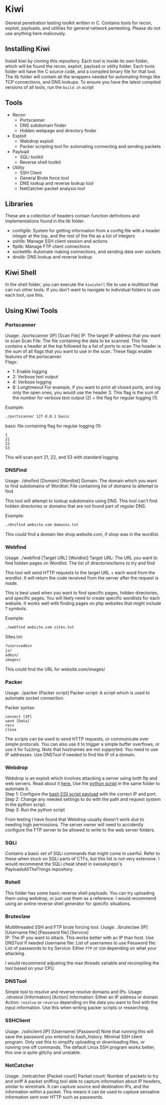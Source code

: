 # Kiwi
General penetration testing toolkit written in C.
Contains tools for recon, exploit, payloads, and utilities for general network pentesting.
Please do not use anything here malicously.

## Installing Kiwi
Install kiwi by cloning this repository. Each tool is inside its own folder, which will be found the recon, exploit, payload or utility folder.
Each tools folder will have the C source code, and a compiled binary file for that tool.
The lib folder will contain all the wrappers needed for automating things like TCP connections, and DNS lookups.
To ensure you have the latest compiled versions of all tools, run the `build.sh` script

## Tools
- Recon
  - Portscanner
  - DNS subdomain finder
  - Hidden webpage and directory finder
- Exploit
  - Webdrop exploit
  - Packer scripting tool for automating connecting and sending packets
- Payload
  - SQLi toolkit
  - Reverse shell toolkit
- Utility
  - SSH Client
  - General Brute force tool
  - DNS lookup and reverse lookup tool
  - NetCatcher packet analysis tool

## Libraries
These are a collection of headers contain function definitions and implementations found in the lib folder.
- configlib: System for getting information from a config file with a header integer at the top, and the rest of the file as a list of integers
- sshlib: Manage SSH client session and actions
- ftplib: Manage FTP client connections
- socketlib: Automate making connections, and sending data over sockets
- dnslib: DNS lookup and reverse lookup

## Kiwi Shell
In the shell folder, you can execute the `kiwishell` file to use a multitool that can run other tools.
If you don't want to navigate to individual folders to use each tool, use this.

## Using Kiwi Tools
### Portscanner
Usage: ./portscanner [IP] [Scan File]
IP: The target IP address that you want to scan
Scan File: The file containing the data to be scanned.
           This file contains a header at the top followed by a list of ports to scan
           The header is the sum of all flags that you want to use in the scan.
           These flags enable features of the portscanner.<br>
Flags:
- 1: Enable logging
- 2: Verbose text output
- 4: Verbose logging
- 8: Longtimeout
For example, if you want to print all closed ports, and log only the open ones, you would use the header 3.
This flag is the sum of the number for verbose text output (2) + the flag for regular logging (1). <br>

Example:
```bash
./portscanner 127.0.0.1 basic
```
basic file containing flag for regular logging (1):
```scanfile
1
21
22
53
```
This will scan port 21, 22, and 53 with standard logging.

### DNSFind
Usage: ./dnsfind [Domain] [Wordlist]
Domain: The domain which you want to find subdomains of
Wordlist: File containing list of domains to attempt to find<br>

This tool will attempt to lookup subdomains using DNS.
This tool can't find hidden directories or domains that are not found part of regular DNS.<br>

Example:
```bash
./dnsfind website.com domains.txt
```
This could find a domain like shop.website.com, if shop was in the wordlist.

### Webfind
Usage: ./webfind [Target URL] [Wordlist]
Target URL: The URL you want to find hidden pages on
Wordlist: The list of directories/items to try and find<br>

This tool will send HTTP requests to the target URL + each word from the wordlist.
It will return the code received from the server after the request is made.<br>

This is best used when you want to find specific pages, hidden directories, and specific pages.
You will likely need to create specific wordlists for each website.
It works well with finding pages on php websites that might include ? symbols.

Example:
```bash
./webfind website.com sites.txt
```
Sites.txt:
```txt
?users=admin
js/
admin/
images/
```
This could find the URL for website.com/images/

### Packer
Usage: ./packer [Packer script]
Packer script: A script which is used to automate socket connection.

Packer syntax:
```packer
connect [IP]
send [Data]
recv
close
```
The scripts can be used to send HTTP requests, or communicate over simple protocals.
You can also use it to trigger a simple buffer overflows, or use it for fuzzing.
Note that hostnames are not supported. You need to use IP addresses.
Use DNSTool if needed to find the IP of a domain.

### Webdrop
Webdrop is an exploit which involves attacking a server using both ftp and web servers.
Read about it [here.](exploit/webdrop/webdrop.md)
Use the [python script](exploit/webdrop/webdrop.py) in the same folder to automate it.<br>
Step 1:
Configure the [bash CGI script payload](payload/rshell/cgibash.sh) with the correct IP and port.<br>
Step 2:
Change any needed settings to do with the path and request system in the python script.<br>
Step 3:
Run the python script<br>

From testing I have found that Webdrop usually doesn't work due to needing high permissions.
The server owner will need to accidently configure the FTP server to be allowed to write to the web server folders.

### SQLi
Contains a basic set of SQLi commands that might come in userful.
Refer to these when stuck on SQLi parts of CTFs, but this list is not very extensive.
I would recommend the SQLi cheat sheet in swisskyrepo's PayloadsAllTheThings repository.

### Rshell
This folder has some basic reverse shell payloads.
You can try uploading them using webdrop, or just use them as a reference.
I would recommend using an online reverse shell generator for specific situations.

### Bruteclaw
Multithreaded SSH and FTP brute forcing tool.
Usage: ./bruteclaw [IP] [Username file] [Password file] [Service]<br>
IP: The IP you want to attack. This works better with an IP than host. Use DNSTool if needed
Username file: List of usernames to use
Password file: List of passwords to try
Service: Either `FTP` or `SSH` depending on what your attacking.

I would recommend adjusting the max threads variable and recompiling the tool based on your CPU.

### DNSTool
Simple tool to resolve and reverse resolve domains and IPs.
Usage: ./dnstool [Information] [Action]
Information: Either an IP address or domain
Action: `resolve` or `reverse` depending on the data you want to find with the input information.
Use this when writing packer scripts or researching.

### SSHClient
Usage: ./sshclient [IP] [Username] [Password]
Note that running this will save the password you entered to bash_history.
Minimal SSH client program. Only use this to simplify uploading or downloading files, or running one off commands.
The default Linux SSH program works better, this one is quite glitchy and unstable.

### NetCatcher
Usage: ./netcatcher [Packet count]
Packet count: Number of packets to try and sniff
A packet sniffing tool able to capture information about IP headers, similar to wireshark.
It can capture source and destination IPs, and the information within a packet.
This means it can be used to capture sensative information sent over HTTP such as passwords.
